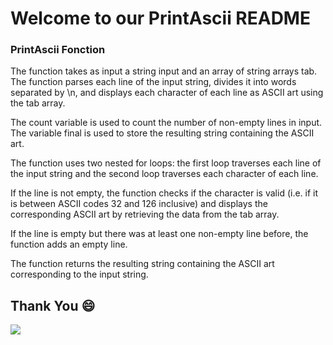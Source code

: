 # Welcome to our PrintAscii README

### PrintAscii Fonction
The function takes as input a string input and an array of string arrays tab. The function parses each line of the input string, divides it into words separated by \n, and displays each character of each line as ASCII art using the tab array.

The count variable is used to count the number of non-empty lines in input. The variable final is used to store the resulting string containing the ASCII art.

The function uses two nested for loops: the first loop traverses each line of the input string and the second loop traverses each character of each line.

If the line is not empty, the function checks if the character is valid (i.e. if it is between ASCII codes 32 and 126 inclusive) and displays the corresponding ASCII art by retrieving the data from the tab array.

If the line is empty but there was at least one non-empty line before, the function adds an empty line.

The function returns the resulting string containing the ASCII art corresponding to the input string.

## Thank You :smile:

![](https://www.zone01dakar.sn/wp-content/uploads/2022/04/zoneBleu.png)